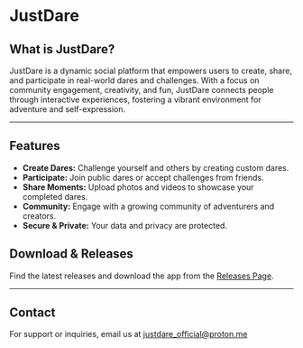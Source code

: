 # JustDare
 

## What is JustDare?

JustDare is a dynamic social platform that empowers users to create, share, and participate in real-world dares and challenges. With a focus on community engagement, creativity, and fun, JustDare connects people through interactive experiences, fostering a vibrant environment for adventure and self-expression.

---

## Features

- **Create Dares:** Challenge yourself and others by creating custom dares.
- **Participate:** Join public dares or accept challenges from friends.
- **Share Moments:** Upload photos and videos to showcase your completed dares.
- **Community:** Engage with a growing community of adventurers and creators.
- **Secure & Private:** Your data and privacy are protected.
 
 

## Download & Releases

Find the latest releases and download the app from the [Releases Page](https://github.com/yourusername/justdare/releases).

---

## Contact

For support or inquiries, email us at [justdare_official@proton.me](mailto:justdare_official@proton.me)

 
